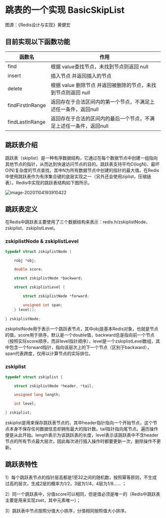 # 跳表的一个实现 BasicSkipList

图源：《Redis设计与实现》黄健宏

## 目前实现以下函数功能
|  函数名   | 作用  |
|  ----  | ----  |
| find  | 根据 value查找节点，未找到节点则返回 null |
| insert  | 插入节点 并返回插入的节点 |
| delete  | 根据 value 删除节点 并返回被删除的节点，未找到节点则返回 null |
| findFirstInRange  | 返回存在于合法区间内的第一个节点，不满足上述任一条件，返回null |
| findLastInRange  | 返回存在于合法的区间内的最后一个节点，不满足上述任一条件，返回null |

## 跳跃表介绍

跳跃表（skiplist）是一种有序数据结构，它通过在每个数据节点中创建一组指向其他节点的指针，从而达到快速访问节点的目的。跳跃表支持平均O(logN)、最坏O(N)复杂度的节点查找，其中N为所有数据节点中创建的指针的最大值。在Redis中使用跳跃表作为有序集合键的底层实现之一（另外还会使用ziplist，压缩链表）。Redis中实现的跳跃表结构如下图所示。

![image-20201104193910422](http://qn.scq725.cn/20201104193919.png)

## 跳跃表定义

在Redis中跳跃表主要使用了三个数据结构来表示：redis.h/zskiplistNode、zskiplist、zskiplistLevel。

### zskiplistNode & zskiplistLevel

```C
typedef struct zskiplistNode {

    robj *obj;

    double score;

    struct zskiplistNode *backward;

    struct zskiplistLevel {

        struct zskiplistNode *forward;

        unsigned int span;
    } level[];
    
} zskiplistNode;
```

zskiplistNode用于表示一个跳跃表节点，其中obj是基本Redis对象，也就是节点的值，score用于排序，默认是一个double值，backward总是指向前一个节点（按照实际score顺序，而非level指针顺序），level是一个zskiplistLevel数组，其中包含一个forward指针，指向该层次上的下一个节点（区别于backward），span代表跨度，仅用以计算节点的实际排位。

### zskiplist

```c
typedef struct zskiplist {

    struct zskiplistNode *header, *tail;

    unsigned long length;

    int level;

} zskiplist;
```

zskiplist是用来保存跳跃表节点的，其中header指针指向一个开始节点，这个节点本身不保存任何数据信息却拥有最大的指针数。tail指针指向尾节点。遍历操作便是从此开始。length表示为该跳跃表的长度，level表示该跳跃表中不含header节点的所有节点最大层次，因此每次进行插入操作时都要更新一次，删除操作不更新。

## 跳跃表特性

 1）每个跳跃表节点的指针层高都是1至32之间的随机数，按照幂等原则，不生成过高的层次，生成2层的概率为1/2，3层为1/4，4层为1/8...... ；

2）同一个跳跃表中，分值score可以相同，但是值必须是唯一的（Redis中跳跃表主要是用来实现zset，其中元素唯一）；

3）跳跃表中节点按照分值大小排序，分值相同按照值大小排序。

